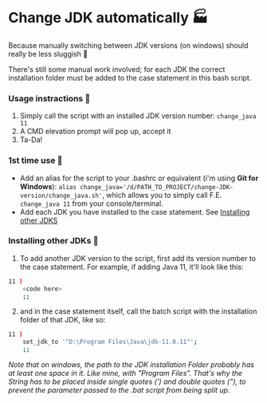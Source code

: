 # Change JDK automatically :factory:
Because manually switching between JDK versions (on windows) should really be less sluggish :snail:

There's still some manual work involved; for each JDK the correct installation folder must be added to the case statement in this bash script.

### Usage instractions :microscope: 
1. Simply call the script with an installed JDK version number: `change_java 11`
2. A CMD elevation prompt will pop up, accept it
3. Ta-Da!

### 1st time use :blue_book:
- Add an alias for the script to your .bashrc or equivalent (i'm using **Git for Windows**): `alias change_java='/d/PATH_TO_PROJECT/change-JDK-version/change_java.sh'`, which allows you to simply call F.E. `change_java 11` from your console/terminal.
- Add each JDK you have installed to the case statement. See [Installing other JDKS](#Installing-other-JDKS)

### Installing other JDKs :hammer: 
1. To add another JDK version to the script, first add its version number to the case statement. For example, if adding Java 11, it'll look like this:
```bash
11 )
	<code here>
	;;
```
2. and in the case statement itself, call the batch script with the installation folder of that JDK, like so:
```bash
11 )
	set_jdk_to '"D:\Program Files\Java\jdk-11.0.11"';
	;;
```
*Note that on windows, the path to the JDK installation Folder probably has at least one space in it. Like mine, with "Program Files". That's why the String has to be placed inside single quotes (') and double quotes ("), to prevent the parameter passed to the .bat script from being split up.*